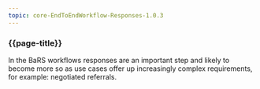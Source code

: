 ```yaml
---
topic: core-EndToEndWorkflow-Responses-1.0.3
---
```


### {{page-title}}

In the BaRS workflows responses are an important step and likely to become more so as use cases offer up increasingly complex requirements, for example: negotiated referrals.

<br>